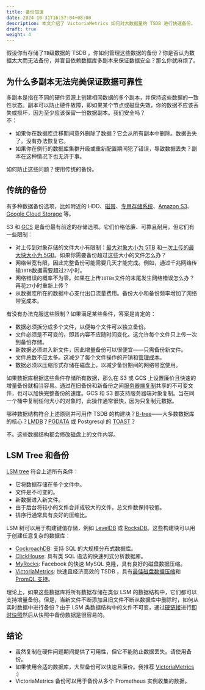 ```yaml
---
title: 备份加速
date: 2024-10-31T16:57:04+08:00
description: 本文介绍了 VictoriaMetrics 如何对大数据量的 TSDB 进行快速备份。
draft: true
weight: 4
---
```


假设你有存储了`TB`级数据的 TSDB 。你如何管理这些数据的备份？你是否认为数据太大而无法备份，并盲目依赖数据库多副本来保证数据安全？那么你就麻烦了。

## 为什么多副本无法完美保证数据可靠性


多副本是指在不同的硬件资源上创建相同数据的多个副本，并保持这些数据的一致性状态。副本可以防止硬件故障，即如果某个节点或磁盘失效，你的数据不应该丢失或损坏，因为至少应该保留一份数据副本。我们安全吗？  
不：
* 如果你在数据库迁移期间意外删除了数据？它会从所有副本中删除。数据丢失了。没有办法恢复它。
* 如果你在例行的数据库集群升级或重新配置期间犯了错误，导致数据丢失？副本在这种情况下也无济于事。

如何防止这些问题？使用传统的备份。

## 传统的备份

有多种数据备份选项，比如附近的 HDD、[磁带](https://en.wikipedia.org/wiki/Magnetic_tape_data_storage)、[专用存储系统](https://en.wikipedia.org/wiki/Network-attached_storage)、[Amazon S3](https://aws.amazon.com/s3/)、[Google Cloud Storage](https://cloud.google.com/storage/) 等。

S3 和 [GCS](https://cloud.google.com/storage/) 是备份最有前途的存储选项。它们价格低廉、可靠且耐用。但它们有一些限制：

* 对上传到对象存储的文件大小有限制：[最大对象大小为 5TB](https://cloud.google.com/storage/quotas#objects) 和[一次上传的最大块大小为 5GB](https://stackoverflow.com/questions/43021266/aws-s3-max-file-size)。如果你需要备份超过这些大小的文件怎么办？
* 网络带宽有限，因此完整备份可能需要几天才能完成。例如，通过千兆网络传输`10TB`数据需要超过`27`小时。
* 网络错误的概率不为零。如果在上传`10TBs`文件的末尾发生网络错误怎么办？再花`27`小时重新上传？
* 从数据库所在的数据中心支付出口流量费用。备份大小和备份频率增加了网络带宽成本。

有没有办法克服这些限制？如果满足某些条件，答案是肯定的：

* 数据必须拆分成多个文件，以便每个文件可以独立备份。
* 文件必须是不可变的，即其内容不应随时间变化。这允许每个文件只上传一次到备份存储。
* 新数据必须进入新文件，因此增量备份可以很便宜——只需备份新文件。
* 文件总数不应太多。这减少了每个文件操作的开销和[管理成本](https://cloud.google.com/storage/pricing#operations-pricing)。
* 数据必须以压缩形式存储在磁盘上，以减少备份期间的网络带宽使用。

如果数据库根据这些条件存储所有数据，那么在 S3 或 GCS 上设置廉价且快速的增量备份就相当容易。通过在旧备份和新备份之间[服务器端复制](https://docs.aws.amazon.com/AmazonS3/latest/dev/CopyingObjectsExamples.html)共享的不可变文件，也可以加快完整备份的速度。GCS 和 S3 都支持服务器端对象复制。当在同一个桶中复制任何大小的对象时，此操作通常很快，因为只复制元数据。

哪种数据结构符合上述原则并可用作 TSDB 的构建块？[B-tree](https://en.wikipedia.org/wiki/B-tree)——大多数数据库的核心？[LMDB](https://en.wikipedia.org/wiki/Lightning_Memory-Mapped_Database)？[PGDATA](https://www.postgresql.org/docs/current/storage-file-layout.html) 或 Postgresql 的 [TOAST](https://wiki.postgresql.org/wiki/TOAST)？

不。这些数据结构都会修改磁盘上的文件内容。

## LSM Tree 和备份
[LSM tree](https://en.wikipedia.org/wiki/Log-structured_merge-tree) 符合上述所有条件：

* 它将数据存储在多个文件中。
* 文件是不可变的。
* 新数据进入新文件。
* 由于后台将较小的文件合并成较大的文件，总文件数保持较低。
* 排序行通常具有良好的压缩比。

LSM 树可以用于构建键值存储，例如 [LevelDB](https://github.com/google/leveldb) 或 [RocksDB](https://github.com/facebook/rocksdb)。这些构建块可以用于创建任意复杂的数据库：

* [CockroachDB](https://www.cockroachlabs.com/docs/stable/architecture/storage-layer.html): 支持 SQL 的大规模分布式数据库。
* [ClickHouse](https://clickhouse.yandex/docs/en/operations/table_engines/mergetree/): 具有类 SQL 语法的快速列式分析数据库。
* [MyRocks](https://en.wikipedia.org/wiki/MyRocks): Facebook 的快速 MySQL 克隆，具有良好的磁盘数据压缩。
* [VictoriaMetrics](https://github.com/VictoriaMetrics/VictoriaMetrics/): 快速且经济高效的 TSDB ，具有[最佳磁盘数据压缩](https://medium.com/faun/victoriametrics-achieving-better-compression-for-time-series-data-than-gorilla-317bc1f95932)和[PromQL 支持](https://medium.com/@valyala/promql-tutorial-for-beginners-9ab455142085)。

理论上，如果这些数据库将所有数据存储在类似 LSM 的数据结构中，它们都可以支持增量备份。但是，当新文件不断添加且旧文件不断从数据库中删除时，如何从实时数据中进行备份？由于 LSM 类数据结构中的文件不可变，通过[硬链接](https://en.wikipedia.org/wiki/Hard_link)进行[即时快照](https://medium.com/@valyala/how-victoriametrics-makes-instant-snapshots-for-multi-terabyte-time-series-data-e1f3fb0e0282)然后从快照中备份数据是很容易的。

## 结论
    
* 虽然复制在硬件问题期间提供了可用性，但它不能防止数据丢失。请使用备份。
* 如果使用合适的数据库，大型备份可以快速且廉价。我推荐 [VictoriaMetrics](https://github.com/VictoriaMetrics/VictoriaMetrics/) :)
* VictoriaMetrics 备份可以用于备份从多个 Prometheus 实例收集的数据。